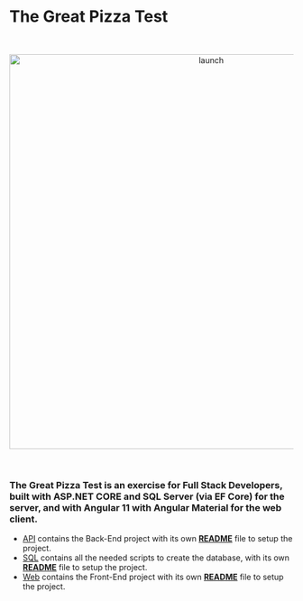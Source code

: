 # The Great Pizza Test

<br>
<p align="center">
<img src="https://media.giphy.com/media/UxjqQn1p2zYE3Ruz19/giphy.gif" alt="launch" width="700">
</p>
<br>

### The Great Pizza Test is an exercise for Full Stack Developers, built with **ASP.NET CORE** and **SQL Server** (via EF Core) for the server, and with **Angular 11** with **Angular Material** for the web client.

- [API](/API) contains the Back-End project with its own [**README**](./API/README.md) file to setup the project.
- [SQL](/SQL) contains all the needed scripts to create the database, with its own [**README**](./SQL/README.md) file to setup the project.
- [Web](/Web) contains the Front-End project with its own [**README**](./Web/README.md) file to setup the project.
